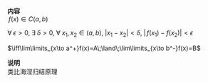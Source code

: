 **内容**  
$\,f(x)\in C(a,b)$  
  
$\forall\;\epsilon>0,\;\exists\;\delta>0,\;\forall\;x_1,x_2\in(a,b),\;|x_1-x_2|<\delta,\;|\,f(x_1)-f(x_2)|<\epsilon$  
  
$\iff\lim\limits_{x\to a^+}f(x)=A\;\land\;\lim\limits_{x\to b^-}f(x)=B$  
  
**说明**  
类比海涅归结原理  
